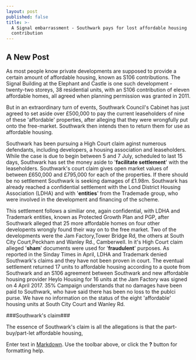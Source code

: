 ```yaml
---
layout: post
published: false
title: >-
  A Signal embarrassment - Southwark pays for lost affordable housing
  contribution
---
```

## A New Post

As most people know private developments are supposed to provide a certain amount of affordable housing, known as S106 contributions.  The Signal Building at the Elephant and Castle is one such development - twenty-two storeys, 38 residential units, with an S106 contribution of eleven affordable homes, all agreed when planning permission was granted in 2011.

But in an extraordinary turn of events, Southwark Council's Cabinet has just agreed to set aside over £500,000 to pay the current leaseholders of nine of these 'affordable' properties, after alleging that they were wrongfully put onto the free-market.  Southwark then intends then to return them for use as affordable housing.

Southwark has been pursuing a High Court claim aginst numerous defendants, including developers, a housing association and leaseholders.  While the case is due to begin between 5 and 7 July, scheduled to last 15 days, Southwark has set the money aside to '__facilitate settlement__' with the leaseholders.  Southwark's court claim gives open market values of between £650,000 and £795,000 for each of the properties.  If there should be no settlement Southwark is seeking damages of £1.98m.  Southwark has already reached a confidential settlement with the Lond District Housing Association (LDHA) and with '__entities__' from the Trademade group, who were involved in the development and financing of the scheme.

This settlement follows a similiar one, again confidential, with LDHA and Trademark entities, known as Protected Growth Plan and PGP, after Southwark alleged that 25 more affordable homes on four other developents wrongly found their way on to the free market.  Two of the developments were the Jam Factory,Tower Bridge Rd, the others at South City Court,Peckham and Wanley Rd., Camberwell.  In it's High Court claim alleged '__sham__' documents were used for '__fraudulent__' purposes.  As reported in the Sinday Times in April, LDHA and Trademark denied Southwark's claims and they have not been proven in court.  The eventual settlement returned 17 units to affordable housing according to a quote from Southwark and an S106 agreement between Southwark and new affordable housing provider Heylo Housing for 16 units at the Jam Factory was signed on 4 April 2017.  35% Campaign understands that no damages have been paid to Southwark, who have said there has been no loss to the publci purse.  We have no information on the status of the eight 'affordable' housing units at South City Court and Wanley Rd.

###Southwark's claim###

The essence of Southwark's claim is all the allegations is that the part-buy/part-let affordable housing,  

Enter text in [Markdown](http://daringfireball.net/projects/markdown/). Use the toolbar above, or click the **?** button for formatting help.
